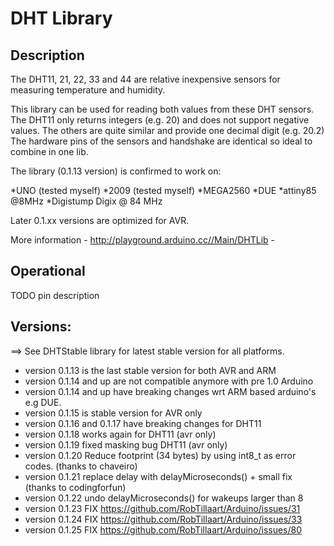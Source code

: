 # DHT Library

## Description

The DHT11, 21, 22, 33 and 44 are relative inexpensive sensors for measuring temperature and humidity.

This library can be used for reading both values from these DHT sensors.
The DHT11 only returns integers (e.g. 20) and does not support negative values.
The others are quite similar and provide one decimal digit (e.g. 20.2)
The hardware pins of the sensors and handshake are identical so ideal to combine in one lib.

The library (0.1.13 version) is confirmed to work on:

*UNO (tested myself)
*2009 (tested myself)
*MEGA2560
*DUE
*attiny85 @8MHz
*Digistump Digix @ 84 MHz

Later 0.1.xx versions are optimized for AVR.

More information - http://playground.arduino.cc//Main/DHTLib -

## Operational

TODO pin description


## Versions:

==> See DHTStable library for latest stable version for all platforms.

* version 0.1.13 is the last stable version for both AVR and ARM 
* version 0.1.14 and up are not compatible anymore with pre 1.0 Arduino
* version 0.1.14 and up have breaking changes wrt ARM based arduino's e.g DUE.
* version 0.1.15 is stable version for AVR only
* version 0.1.16 and 0.1.17 have breaking changes for DHT11
* version 0.1.18 works again for DHT11 (avr only)
* version 0.1.19 fixed masking bug DHT11 (avr only)
* version 0.1.20 Reduce footprint (34 bytes) by using int8_t as error codes. (thanks to chaveiro)
* version 0.1.21 replace delay with delayMicroseconds() + small fix (thanks to codingforfun)
* version 0.1.22 undo delayMicroseconds() for wakeups larger than 8
* version 0.1.23 FIX https://github.com/RobTillaart/Arduino/issues/31
* version 0.1.24 FIX https://github.com/RobTillaart/Arduino/issues/33
* version 0.1.25 FIX https://github.com/RobTillaart/Arduino/issues/80
